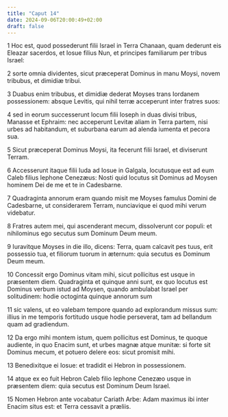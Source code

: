 ```yaml
---
title: "Caput 14"
date: 2024-09-06T20:00:49+02:00
draft: false
---
```



1 Hoc est, quod possederunt filii Israel in Terra Chanaan, quam dederunt eis Eleazar sacerdos, et Iosue filius Nun, et principes familiarum per tribus Israel:

2 sorte omnia dividentes, sicut præceperat Dominus in manu Moysi, novem tribubus, et dimidiæ tribui.

3 Duabus enim tribubus, et dimidiæ dederat Moyses trans Iordanem possessionem: absque Levitis, qui nihil terræ acceperunt inter fratres suos:

4 sed in eorum successerunt locum filii Ioseph in duas divisi tribus, Manasse et Ephraim: nec acceperunt Levitæ aliam in Terra partem, nisi urbes ad habitandum, et suburbana earum ad alenda iumenta et pecora sua.

5 Sicut præceperat Dominus Moysi, ita fecerunt filii Israel, et diviserunt Terram.

6 Accesserunt itaque filii Iuda ad Iosue in Galgala, locutusque est ad eum Caleb filius Iephone Cenezæus: Nosti quid locutus sit Dominus ad Moysen hominem Dei de me et te in Cadesbarne.

7 Quadraginta annorum eram quando misit me Moyses famulus Domini de Cadesbarne, ut considerarem Terram, nunciavique ei quod mihi verum videbatur.

8 Fratres autem mei, qui ascenderant mecum, dissolverunt cor populi: et nihilominus ego secutus sum Dominum Deum meum.

9 Iuravitque Moyses in die illo, dicens: Terra, quam calcavit pes tuus, erit possessio tua, et filiorum tuorum in æternum: quia secutus es Dominum Deum meum.

10 Concessit ergo Dominus vitam mihi, sicut pollicitus est usque in præsentem diem. Quadraginta et quinque anni sunt, ex quo locutus est Dominus verbum istud ad Moysen, quando ambulabat Israel per solitudinem: hodie octoginta quinque annorum sum

11 sic valens, ut eo valebam tempore quando ad explorandum missus sum: illius in me temporis fortitudo usque hodie perseverat, tam ad bellandum quam ad gradiendum.

12 Da ergo mihi montem istum, quem pollicitus est Dominus, te quoque audiente, in quo Enacim sunt, et urbes magnæ atque munitæ: si forte sit Dominus mecum, et potuero delere eos: sicut promisit mihi.

13 Benedixitque ei Iosue: et tradidit ei Hebron in possessionem.

14 atque ex eo fuit Hebron Caleb filio Iephone Cenezæo usque in præsentem diem: quia secutus est Dominum Deum Israel.

15 Nomen Hebron ante vocabatur Cariath Arbe: Adam maximus ibi inter Enacim situs est: et Terra cessavit a præliis.

